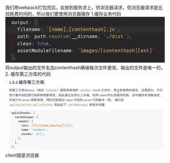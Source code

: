 我们用webpack打包完后，会放到服务求上，供浏览器请求，但浏览器请求是比较耗费时间的，所以我们要使用浏览器缓存
1.缓存业务代码
![alt text](assets/image-32.png)
将output输出的文件名加contenthash确保每次文件更改，输出的文件是唯一的，
2. 缓存第三方库的代码
![alt text](assets/image-33.png)
client就是浏览器
